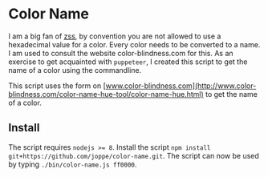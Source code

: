 # Color Name

I am a big fan of [zss](https://github.com/zicht/zss), by convention you are not allowed to use a hexadecimal value for 
a color. Every color needs to be converted to a name. I am used to consult the website color-blindness.com for this. As 
an exercise to get acquainted with `puppeteer`, I created this script to get the name of a color using the commandline.

This script uses the form on [www.color-blindness.com](http://www.color-blindness.com/color-name-hue-tool/color-name-hue.html) 
to get the name of a color.


## Install

The script requires `nodejs >= 8`. Install the script `npm install git+https://github.com/joppe/color-name.git`. The 
script can now be used by typing `./bin/color-name.js ff0000`.
